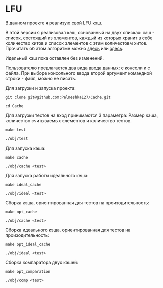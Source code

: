 # LFU
В данном проекте я реализую свой LFU кэш.

В этой версии я реализовал кэш, основанный на двух списках: кэш - список, состоящий из элементов, каждый из которых хранит в себе количество хитов и список элементов с этим количестовм хитов.
Прочитать об этом алгоритме можно [здесь](https://arpitbhayani.me/blogs/lfu/) или [здесь](https://ieftimov.com/posts/when-why-least-frequently-used-cache-implementation-golang/).

Идельный кэш пока оставлен без изменений.

Пользователю предлагается два вида ввода данных: с консоли и с файла.
При выборе консольного ввода второй аргумент командной строки - файл, можно не писать. 

Для загрузки и запуска проекта:

```
git clone git@github.com:Pelmeshka127/Cache.git

cd Cache
```

Для загрузки тестов на вход принимаются 3 параметра:
Размер кэша, количество считываемых элементов и количество тестов.

```
make test

./obj/test
```

Для запуска кэша:

```
make cache

./obj/cache <test>
```

Для запуска работы идеального кеша:

```
make ideal_cache

./obj/ideal <test>
```


Сборка кэша, ориентированная для тестов на произодительность:

```
make opt_cache

./obj/cache <test>
```

Сборка идеального кэша, ориентированная для тестов на произодительность:

```
make opt_ideal_cache

./obj/ideal <test>
```

Сборка компаратора двух кэшей:

```
make opt_comparation

./obj/comp <test>
```